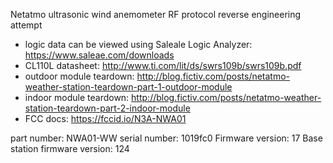 Netatmo ultrasonic wind anemometer RF protocol reverse engineering attempt

* logic data can be viewed using Saleale Logic Analyzer: https://www.saleae.com/downloads
* CL110L datasheet: http://www.ti.com/lit/ds/swrs109b/swrs109b.pdf
* outdoor module teardown: http://blog.fictiv.com/posts/netatmo-weather-station-teardown-part-1-outdoor-module
* indoor module teardown: http://blog.fictiv.com/posts/netatmo-weather-station-teardown-part-2-indoor-module
* FCC docs: https://fccid.io/N3A-NWA01

part number: NWA01-WW
serial number: 1019fc0
Firmware version: 17
Base station firmware version: 124

